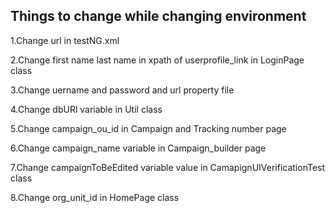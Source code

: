 Things to change while changing environment 
-------------------------------------------------
1.Change url in testNG.xml 

2.Change first name last name in xpath of userprofile_link in LoginPage class

3.Change uername and password and url property file

4.Change dbURl variable in Util class

5.Change campaign_ou_id in Campaign and Tracking number page

6.Change campaign_name variable in Campaign_builder page

7.Change campaignToBeEdited variable value in CamapignUIVerificationTest class

8.Change org_unit_id in HomePage class
